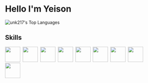 
# Hello  I'm Yeison


![unk217's Top Languages](https://github-readme-stats.vercel.app/api/top-langs/?username=unk217&theme=dark&show_icons=true&hide_border=true&layout=compact)
## Skills

<div>

<img src="https://cdn.jsdelivr.net/gh/devicons/devicon@latest/icons/postgresql/postgresql-original-wordmark.svg" tittle="postgresql" width= "50" height="50"/>&nbsp;
<img src="https://cdn.jsdelivr.net/gh/devicons/devicon@latest/icons/python/python-original.svg" width= "50" height="50"/>&nbsp;
<img src="https://cdn.jsdelivr.net/gh/devicons/devicon@latest/icons/jupyter/jupyter-original-wordmark.svg" width= "50" height="50"/>&nbsp;
<img src="https://cdn.jsdelivr.net/gh/devicons/devicon@latest/icons/react/react-original.svg" width= "50" height="50"/>&nbsp;
<img src="https://cdn.jsdelivr.net/gh/devicons/devicon@latest/icons/tailwindcss/tailwindcss-original.svg" width= "50" height="50"/>&nbsp;
<img src="https://cdn.jsdelivr.net/gh/devicons/devicon@latest/icons/django/django-plain-wordmark.svg" width= "50" height="50"/>&nbsp;
<img src="https://cdn.jsdelivr.net/gh/devicons/devicon@latest/icons/git/git-original.svg" width= "50" height="50"/>&nbsp;
<img src="https://cdn.jsdelivr.net/gh/devicons/devicon@latest/icons/linux/linux-original.svg" width= "50" height="50"/>&nbsp;
<img src="https://cdn.jsdelivr.net/gh/devicons/devicon@latest/icons/vitejs/vitejs-original.svg" width= "50" height="50" />&nbsp;
          
</div>

<!--
**unk217/unk217** is a ✨ _special_ ✨ repository because its `README.md` (this file) appears on your GitHub profile.

Here are some ideas to get you started:

- 🔭 I’m currently working on ...
- 🌱 I’m currently learning ...
- 👯 I’m looking to collaborate on ...
- 🤔 I’m looking for help with ...
- 💬 Ask me about ...
- 📫 How to reach me: ...
- 😄 Pronouns: ...
- ⚡ Fun fact: ...
-->

